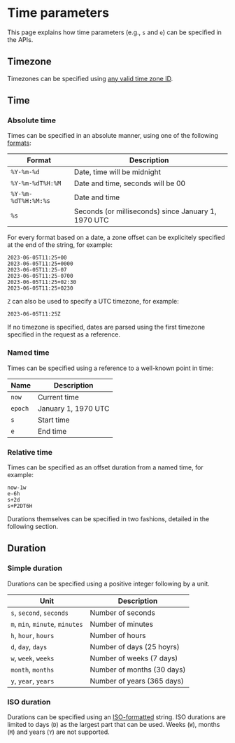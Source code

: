 # Time parameters

This page explains how time parameters (e.g., `s` and `e`) can be specified in the APIs.

## Timezone

Timezones can be specified using [any valid time zone ID](https://en.wikipedia.org/wiki/List_of_tz_database_time_zones).

## Time

### Absolute time

Times can be specified in an absolute manner, using one of the following [formats](https://pubs.opengroup.org/onlinepubs/009695399/functions/strftime.html):

| Format              | Description |
|---------------------|-------------|
| `%Y-%m-%d`          | Date, time will be midnight |
| `%Y-%m-%dT%H:%M`    | Date and time, seconds will be 00 |
| `%Y-%m-%dT%H:%M:%s` | Date and time |
| `%s`                | Seconds (or milliseconds) since January 1, 1970 UTC |

For every format based on a date, a zone offset can be explicitely specified at the end of the string, for example:

```
2023-06-05T11:25+00
2023-06-05T11:25+0000
2023-06-05T11:25-07
2023-06-05T11:25-0700
2023-06-05T11:25+02:30
2023-06-05T11:25+0230
```

`Z` can also be used to specify a UTC timezone, for example:

```
2023-06-05T11:25Z
```

If no timezone is specified, dates are parsed using the first timezone specified in the request as a reference.

### Named time

Times can be specified using a reference to a well-known point in time:

| Name | Description |
|------|-------------|
| `now` | Current time |
| `epoch` | January 1, 1970 UTC |
| `s` | Start time |
| `e` | End time |

### Relative time

Times can be specified as an offset duration from a named time, for example:

```
now-1w
e-6h
s+2d
s+P2DT6H
```

Durations themselves can be specified in two fashions, detailed in the following section.

## Duration

### Simple duration

Durations can be specified using a positive integer following by a unit.

| Unit                            | Description |
|---------------------------------|-------------|
| `s`, `second`, `seconds`        | Number of seconds |
| `m`, `min`, `minute`, `minutes` | Number of minutes |
| `h`, `hour`, `hours`            | Number of hours |
| `d`, `day`, `days`              | Number of days (25 hoyrs) |
| `w`, `week`, `weeks`            | Number of weeks (7 days) |
| `month`, `months`               | Number of months (30 days) |
| `y`, `year`, `years`            | Number of years (365 days) |

### ISO duration

Durations can be specified using an [ISO-formatted](https://datatracker.ietf.org/doc/html/rfc3339#appendix-A) string.
ISO durations are limited to days (`D`) as the largest part that can be used.
Weeks (`W`), months (`M`) and years (`Y`) are not supported.